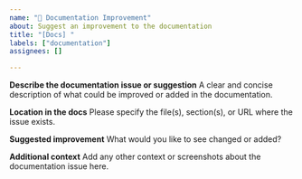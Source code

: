 ```yaml
---
name: "📄 Documentation Improvement"
about: Suggest an improvement to the documentation
title: "[Docs] "
labels: ["documentation"]
assignees: []

---
```


**Describe the documentation issue or suggestion**
A clear and concise description of what could be improved or added in the documentation.

**Location in the docs**
Please specify the file(s), section(s), or URL where the issue exists.

**Suggested improvement**
What would you like to see changed or added?

**Additional context**
Add any other context or screenshots about the documentation issue here.
